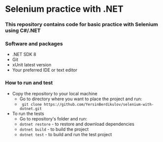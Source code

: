 ﻿# Selenium practice with .NET
### This repository contains code for basic practice with Selenium using C#/.NET
### Software and packages
* .NET SDK 8
* Git
* xUnit latest version
* Your preferred IDE or text editor


### How to run and test
* Copy the repository to your local machine
  * Go to directory where you want to place the project and run: 
  * `` git clone https://github.com/YersinBerdikulov/selenium-with-dotnet.git``
* To run the tests
  * Go to repository's folder and run: 
  * ``dotnet restore`` - to restore and download dependencies
  * ``dotnet build`` - to build the project
  * ``dotnet test`` - to build and run the test project
  